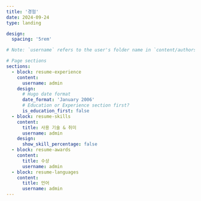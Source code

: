 ```yaml
---
title: '경험'
date: 2024-09-24
type: landing

design:
  spacing: '5rem'

# Note: `username` refers to the user's folder name in `content/authors/`

# Page sections
sections:
  - block: resume-experience
    content:
      username: admin
    design:
      # Hugo date format
      date_format: 'January 2006'
      # Education or Experience section first?
      is_education_first: false
  - block: resume-skills
    content:
      title: 사용 기술 & 취미
      username: admin
    design:
      show_skill_percentage: false
  - block: resume-awards
    content:
      title: 수상
      username: admin
  - block: resume-languages
    content:
      title: 언어
      username: admin
---
```


